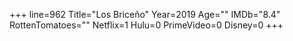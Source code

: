 +++
line=962
Title="Los Briceño"
Year=2019
Age=""
IMDb="8.4"
RottenTomatoes=""
Netflix=1
Hulu=0
PrimeVideo=0
Disney=0
+++

